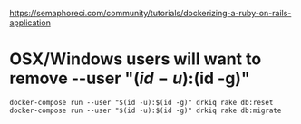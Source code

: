 https://semaphoreci.com/community/tutorials/dockerizing-a-ruby-on-rails-application

# OSX/Windows users will want to remove --­­user "$(id -­u):$(id -­g)"
`docker­-compose run --­­user "$(id ­-u):$(id -­g)" drkiq rake db:reset`
`docker­-compose run --­­user "$(id ­-u):$(id -­g)" drkiq rake db:migrate`
